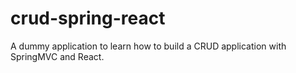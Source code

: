 # crud-spring-react
A dummy application to learn how to build a CRUD application with SpringMVC and React.
